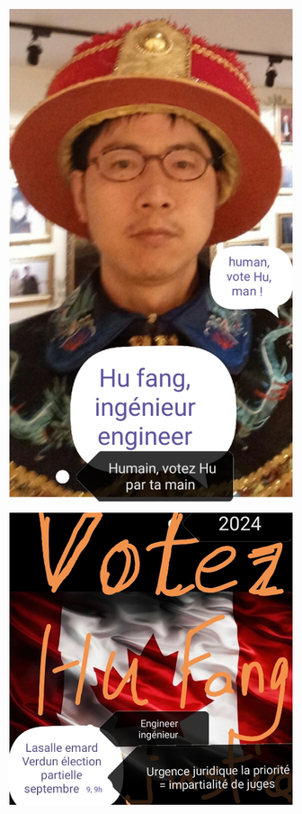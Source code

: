 ![image](https://github.com/United-Nations-Canada/2024-canada-federal-by-election/blob/main/01.jpg)                 
![image](https://github.com/United-Nations-Canada/2024-canada-federal-by-election/blob/main/02.jpg)   

